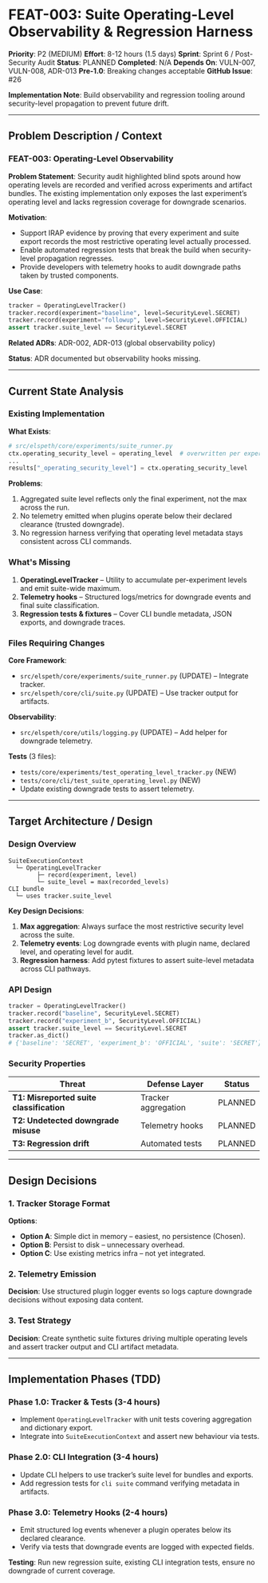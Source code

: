 # FEAT-003: Suite Operating-Level Observability & Regression Harness

**Priority**: P2 (MEDIUM)
**Effort**: 8-12 hours (1.5 days)
**Sprint**: Sprint 6 / Post-Security Audit
**Status**: PLANNED
**Completed**: N/A
**Depends On**: VULN-007, VULN-008, ADR-013
**Pre-1.0**: Breaking changes acceptable
**GitHub Issue**: #26

**Implementation Note**: Build observability and regression tooling around security-level propagation to prevent future drift.

---

## Problem Description / Context

### FEAT-003: Operating-Level Observability

**Problem Statement**:
Security audit highlighted blind spots around how operating levels are recorded and verified across experiments and artifact bundles. The existing implementation only exposes the last experiment’s operating level and lacks regression coverage for downgrade scenarios.

**Motivation**:
- Support IRAP evidence by proving that every experiment and suite export records the most restrictive operating level actually processed.
- Enable automated regression tests that break the build when security-level propagation regresses.
- Provide developers with telemetry hooks to audit downgrade paths taken by trusted components.

**Use Case**:
```python
tracker = OperatingLevelTracker()
tracker.record(experiment="baseline", level=SecurityLevel.SECRET)
tracker.record(experiment="followup", level=SecurityLevel.OFFICIAL)
assert tracker.suite_level == SecurityLevel.SECRET
```

**Related ADRs**: ADR-002, ADR-013 (global observability policy)

**Status**: ADR documented but observability hooks missing.

---

## Current State Analysis

### Existing Implementation

**What Exists**:
```python
# src/elspeth/core/experiments/suite_runner.py
ctx.operating_security_level = operating_level  # overwritten per experiment
...
results["_operating_security_level"] = ctx.operating_security_level
```

**Problems**:
1. Aggregated suite level reflects only the final experiment, not the max across the run.
2. No telemetry emitted when plugins operate below their declared clearance (trusted downgrade).
3. No regression harness verifying that operating level metadata stays consistent across CLI commands.

### What's Missing

1. **OperatingLevelTracker** – Utility to accumulate per-experiment levels and emit suite-wide maximum.
2. **Telemetry hooks** – Structured logs/metrics for downgrade events and final suite classification.
3. **Regression tests & fixtures** – Cover CLI bundle metadata, JSON exports, and downgrade traces.

### Files Requiring Changes

**Core Framework**:
- `src/elspeth/core/experiments/suite_runner.py` (UPDATE) – Integrate tracker.
- `src/elspeth/core/cli/suite.py` (UPDATE) – Use tracker output for artifacts.

**Observability**:
- `src/elspeth/core/utils/logging.py` (UPDATE) – Add helper for downgrade telemetry.

**Tests** (3 files):
- `tests/core/experiments/test_operating_level_tracker.py` (NEW)
- `tests/core/cli/test_suite_operating_level.py` (NEW)
- Update existing downgrade tests to assert telemetry.

---

## Target Architecture / Design

### Design Overview

```
SuiteExecutionContext
  └─ OperatingLevelTracker
        ├─ record(experiment, level)
        └─ suite_level = max(recorded_levels)
CLI bundle
  └─ uses tracker.suite_level
```

**Key Design Decisions**:
1. **Max aggregation**: Always surface the most restrictive security level across the suite.
2. **Telemetry events**: Log downgrade events with plugin name, declared level, and operating level for audit.
3. **Regression harness**: Add pytest fixtures to assert suite-level metadata across CLI pathways.

### API Design

```python
tracker = OperatingLevelTracker()
tracker.record("baseline", SecurityLevel.SECRET)
tracker.record("experiment_b", SecurityLevel.OFFICIAL)
assert tracker.suite_level == SecurityLevel.SECRET
tracker.as_dict()
# {'baseline': 'SECRET', 'experiment_b': 'OFFICIAL', 'suite': 'SECRET'}
```

### Security Properties

| Threat | Defense Layer | Status |
|--------|---------------|--------|
| **T1: Misreported suite classification** | Tracker aggregation | PLANNED |
| **T2: Undetected downgrade misuse** | Telemetry hooks | PLANNED |
| **T3: Regression drift** | Automated tests | PLANNED |

---

## Design Decisions

### 1. Tracker Storage Format

**Options**:
- **Option A**: Simple dict in memory – easiest, no persistence (Chosen).
- **Option B**: Persist to disk – unnecessary overhead.
- **Option C**: Use existing metrics infra – not yet integrated.

### 2. Telemetry Emission

**Decision**: Use structured plugin logger events so logs capture downgrade decisions without exposing data content.

### 3. Test Strategy

**Decision**: Create synthetic suite fixtures driving multiple operating levels and assert tracker output and CLI artifact metadata.

---

## Implementation Phases (TDD)

### Phase 1.0: Tracker & Tests (3-4 hours)

- Implement `OperatingLevelTracker` with unit tests covering aggregation and dictionary export.
- Integrate into `SuiteExecutionContext` and assert new behaviour via tests.

### Phase 2.0: CLI Integration (3-4 hours)

- Update CLI helpers to use tracker’s suite level for bundles and exports.
- Add regression tests for `cli suite` command verifying metadata in artifacts.

### Phase 3.0: Telemetry Hooks (2-4 hours)

- Emit structured log events whenever a plugin operates below its declared clearance.
- Verify via tests that downgrade events are logged with expected fields.

**Testing**: Run new regression suite, existing CLI integration tests, ensure no downgrade of current coverage.
